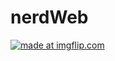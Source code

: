 # nerdWeb

<a href="https://imgflip.com/gif/3bya3k"><img src="https://i.imgflip.com/3bya3k.gif" title="made at imgflip.com"/></a>
